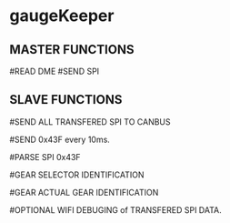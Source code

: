 # gaugeKeeper
MASTER FUNCTIONS
-----------------
#READ DME 
#SEND SPI


SLAVE FUNCTIONS
------------------
#SEND ALL TRANSFERED SPI TO CANBUS

#SEND 0x43F every 10ms.

#PARSE SPI 0x43F 

#GEAR SELECTOR IDENTIFICATION

#GEAR ACTUAL GEAR IDENTIFICATION

#OPTIONAL WIFI DEBUGING of TRANSFERED SPI DATA.
